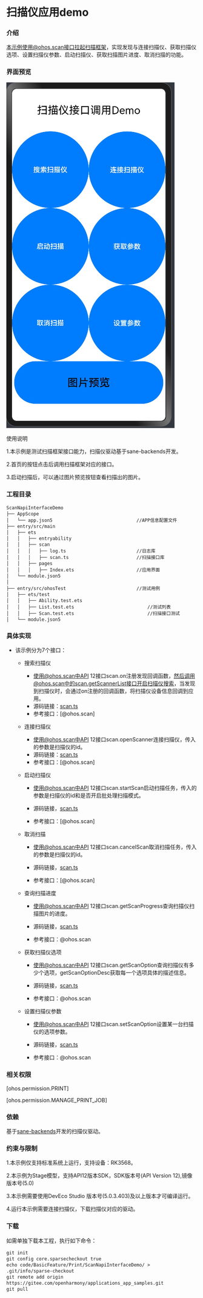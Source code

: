 # 扫描仪应用demo

### 介绍
本示例使用@ohos.scan接口拉起扫描框架，实现发现与连接扫描仪、获取扫描仪选项、设置扫描仪参数、启动扫描仪、获取扫描图片进度、取消扫描的功能。

### 界面预览
![扫描demo](sceenshots/scandemo.png)

使用说明

1.本示例是测试扫描框架接口能力，扫描仪驱动基于sane-backends开发。

2.首页的按钮点击后调用扫描框架对应的接口。

3.启动扫描后，可以通过图片预览按钮查看扫描出的图片。

### 工程目录

```
ScanNapiInterfaceDemo
├── AppScope                                    
│   └── app.json5                               //APP信息配置文件
├── entry/src/main                              
│   ├── ets
│   │   ├── entryability
│   │   ├── scan                          		
│   │   │   ├── log.ts                        	//日志库
│   │   │   ├── scan.ts                       	//扫描接口库
│   │   ├── pages
│   │   │   ├── Index.ets                       //应用界面            
│   └── module.json5
│
├── entry/src/ohosTest       					//测试用例
│   ├── ets/test
│   │   ├── Ability.test.ets                        
│   │   ├── List.test.ets  							//测试列表
│   │   ├── Scan.test.ets                           //扫描接口测试
│   └── module.json5
```

### 具体实现

* 该示例分为7个接口：
  * 搜索扫描仪
    * 使用@ohos.scan中API 12接口scan.on注册发现回调函数，然后调用@ohos.scan中的scan.getScannerList接口开启扫描仪搜索，当发现到扫描仪时，会通过on注册的回调函数，将扫描仪设备信息回调到应用。
    * 源码链接：[scan.ts](./entry/src/main/ets/scan/scan.ts)
    * 参考接口：[@ohos.scan]
    
  * 连接扫描仪
    
    * 使用@ohos.scan中API 12接口scan.openScanner连接扫描仪，传入的参数是扫描仪的id。
    * 源码链接：[scan.ts](./entry/src/main/ets/scan/scan.ts)
    * 参考接口：[@ohos.scan]
    
  * 启动扫描仪
    
    * 使用@ohos.scan中API 12接口scan.startScan启动扫描任务，传入的参数是扫描仪的id和是否开启批处理扫描模式。
    
    * 源码链接，[scan.ts](./entry/src/main/ets/scan/scan.ts)
    
    * 参考接口：[@ohos.scan]

  * 取消扫描
    
    * 使用@ohos.scan中API 12接口scan.cancelScan取消扫描任务，传入的参数是扫描仪的id。
    
    * 源码链接，[scan.ts](./entry/src/main/ets/scan/scan.ts)
    
    * 参考接口：[@ohos.scan]
  * 查询扫描进度
    
    * 使用@ohos.scan中API 12接口scan.getScanProgress查询扫描仪扫描图片的进度。
    
    * 源码链接，[scan.ts](./entry/src/main/ets/scan/scan.ts)
    
    * 参考接口：@ohos.scan
  * 获取扫描仪选项
    
    * 使用@ohos.scan中API 12接口scan.getScanOption查询扫描仪有多少个选项，getScanOptionDesc获取每一个选项具体的描述信息。
    
    * 源码链接，[scan.ts](./entry/src/main/ets/scan/scan.ts)
    
    * 参考接口：@ohos.scan
  * 设置扫描仪参数
    
    * 使用@ohos.scan中API 12接口scan.setScanOption设置某一台扫描仪的选项参数。
    
    * 源码链接，[scan.ts](./entry/src/main/ets/scan/scan.ts)
    
    * 参考接口：@ohos.scan

### 相关权限

[ohos.permission.PRINT]

[ohos.permission.MANAGE_PRINT_JOB]

### 依赖

基于[sane-backends](https://gitee.com/openharmony-sig/third_party_backends)开发的扫描仪驱动。

### 约束与限制

1.本示例仅支持标准系统上运行，支持设备：RK3568。

2.本示例为Stage模型，支持API12版本SDK，SDK版本号(API Version 12),镜像版本号(5.0)

3.本示例需要使用DevEco Studio 版本号(5.0.3.403)及以上版本才可编译运行。

4.运行本示例需要连接扫描仪，下载扫描仪对应的驱动。

###  下载

如需单独下载本工程，执行如下命令：

```
git init
git config core.sparsecheckout true
echo code/BasicFeature/Print/ScanNapiInterfaceDemo/ > .git/info/sparse-checkout
git remote add origin https://gitee.com/openharmony/applications_app_samples.git
git pull
```